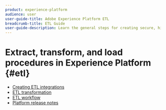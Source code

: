 ```yaml
---
product: experience-platform
audience: user
user-guide-title: Adobe Experience Platform ETL
breadcrumb-title: ETL Guide
user-guide-description: Learn the general steps for creating secure, high-performance connectors for ingesting data into Adobe Experience Platform.
---
```


# Extract, transform, and load procedures in Experience Platform {#etl}

- [Creating ETL integrations](home.md)
- [ETL transformation](transformations.md)
- [ETL workflow](workflow.md)
- [Platform release notes](https://www.adobe.com/go/platform-release-notes-en)